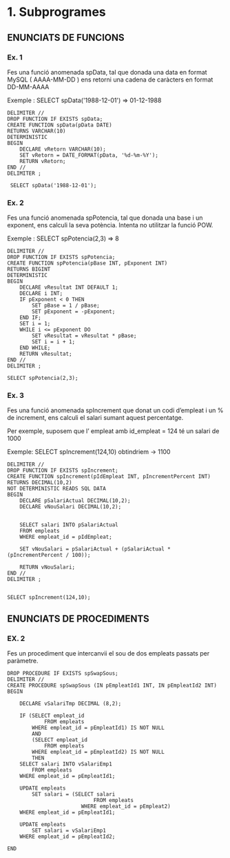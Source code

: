 # 1. Subprogrames

## ENUNCIATS DE FUNCIONS

### Ex. 1
Fes una funció anomenada spData, tal que donada una data en format
MySQL ( AAAA-MM-DD ) ens retorni una cadena de caràcters en format DD-MM-AAAA

Exemple : SELECT spData('1988-12-01') => 01-12-1988

``` mysql
DELIMITER //
DROP FUNCTION IF EXISTS spData;
CREATE FUNCTION spData(pData DATE)
RETURNS VARCHAR(10)
DETERMINISTIC
BEGIN
    DECLARE vRetorn VARCHAR(10);
    SET vRetorn = DATE_FORMAT(pData, '%d-%m-%Y');
    RETURN vRetorn;
END //
DELIMITER ;

 SELECT spData('1988-12-01');
 ````

### Ex. 2
Fes una funció anomenada spPotencia, tal que donada una base i un
exponent, ens calculi la seva potència. Intenta no utilitzar la funció POW.

Exemple : SELECT spPotencia(2,3) => 8
``` mysql
DELIMITER //
DROP FUNCTION IF EXISTS spPotencia;
CREATE FUNCTION spPotencia(pBase INT, pExponent INT)
RETURNS BIGINT
DETERMINISTIC
BEGIN
    DECLARE vResultat INT DEFAULT 1;
    DECLARE i INT;
    IF pExponent < 0 THEN
        SET pBase = 1 / pBase;
        SET pExponent = -pExponent;
    END IF;
    SET i = 1;
    WHILE i <= pExponent DO
        SET vResultat = vResultat * pBase;
        SET i = i + 1;
    END WHILE;
    RETURN vResultat;
END //
DELIMITER ;

SELECT spPotencia(2,3);
```

### Ex. 3

Fes una funció anomenada spIncrement que donat un codi d’empleat i un
% de increment, ens calculi el salari sumant aquest percentatge.

Per exemple, suposem que l’ empleat amb id_empleat = 124 té un salari de 1000

Exemple: SELECT spIncrement(124,10) obtindriem -> 1100

``` mysql
DELIMITER //
DROP FUNCTION IF EXISTS spIncrement;
CREATE FUNCTION spIncrement(pIdEmpleat INT, pIncrementPercent INT)
RETURNS DECIMAL(10,2)
NOT DETERMINISTIC READS SQL DATA
BEGIN
    DECLARE pSalariActual DECIMAL(10,2);
    DECLARE vNouSalari DECIMAL(10,2);


    SELECT salari INTO pSalariActual
    FROM empleats
    WHERE empleat_id = pIdEmpleat;

    SET vNouSalari = pSalariActual + (pSalariActual * (pIncrementPercent / 100));

    RETURN vNouSalari;
END //
DELIMITER ;


SELECT spIncrement(124,10);
```

## ENUNCIATS DE PROCEDIMENTS

### EX. 2

Fes un procediment que intercanvii el sou de dos empleats passats per
paràmetre.

``` mysql
DROP PROCEDURE IF EXISTS spSwapSous;
DELIMITER //
CREATE PROCEDURE spSwapSous (IN pEmpleatId1 INT, IN pEmpleatId2 INT)
BEGIN

	DECLARE vSalariTmp DECIMAL (8,2);

	IF (SELECT empleat_id
			FROM empleats
		WHERE empleat_id = pEmpleatId1) IS NOT NULL
        AND
        (SELECT empleat_id
			FROM empleats
		WHERE empleat_id = pEmpleatId2) IS NOT NULL
        THEN
	SELECT salari INTO vSalariEmp1
		FROM empleats
	WHERE empleat_id = pEmpleatId1;

	UPDATE empleats 
		SET salari = (SELECT salari
							FROM empleats
						WHERE empleat_id = pEmpleat2)
	WHERE empleat_id = pEmpleatId1;

	UPDATE empleats
		SET salari = vSalariEmp1
	WHERE empleat_id = pEmpleatId2;
    
END 
``` 
